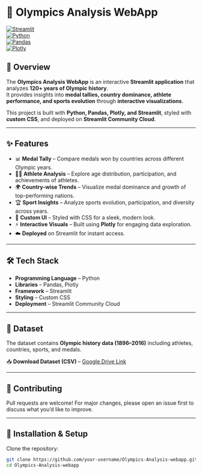 # 🏅 Olympics Analysis WebApp  

[![Streamlit](https://img.shields.io/badge/Framework-Streamlit-FF4B4B?logo=streamlit)](https://streamlit.io/)  
[![Python](https://img.shields.io/badge/Python-3.8%2B-blue?logo=python)](https://www.python.org/)  
[![Pandas](https://img.shields.io/badge/Library-Pandas-yellow?logo=pandas)](https://pandas.pydata.org/)  
[![Plotly](https://img.shields.io/badge/Library-Plotly-orange?logo=plotly)](https://plotly.com/python/)  

## 📌 Overview
The **Olympics Analysis WebApp** is an interactive **Streamlit application** that analyzes **120+ years of Olympic history**.  
It provides insights into **medal tallies, country dominance, athlete performance, and sports evolution** through **interactive visualizations**.  

This project is built with **Python, Pandas, Plotly, and Streamlit**, styled with **custom CSS**, and deployed on **Streamlit Community Cloud**.  

---

## ✨ Features
- 📊 **Medal Tally** – Compare medals won by countries across different Olympic years.  
- 👨‍🦰 **Athlete Analysis** – Explore age distribution, participation, and achievements of athletes.  
- 🌍 **Country-wise Trends** – Visualize medal dominance and growth of top-performing nations.  
- 🏆 **Sport Insights** – Analyze sports evolution, participation, and diversity across years.  
- 🎨 **Custom UI** – Styled with CSS for a sleek, modern look.  
- ⚡ **Interactive Visuals** – Built using **Plotly** for engaging data exploration.  
- ☁️ **Deployed** on Streamlit for instant access.  

---

## 🛠️ Tech Stack
- **Programming Language** – Python  
- **Libraries** – Pandas, Plotly  
- **Framework** – Streamlit  
- **Styling** – Custom CSS  
- **Deployment** – Streamlit Community Cloud  

---

## 📂 Dataset
The dataset contains **Olympic history data (1896–2016)** including athletes, countries, sports, and medals.  

📥 **Download Dataset (CSV)** – [Google Drive Link](https://drive.google.com/drive/folders/1lnbl1596S-wBkn_0kh3HIsr71ZGRbM9J?usp=drive_link)  

---

## 🤝 Contributing
Pull requests are welcome! For major changes, please open an issue first to discuss what you’d like to improve.

---

## 🚀 Installation & Setup

Clone the repository:
```bash
git clone https://github.com/your-username/Olympics-Analysis-webapp.git
cd Olympics-Analysis-webapp
